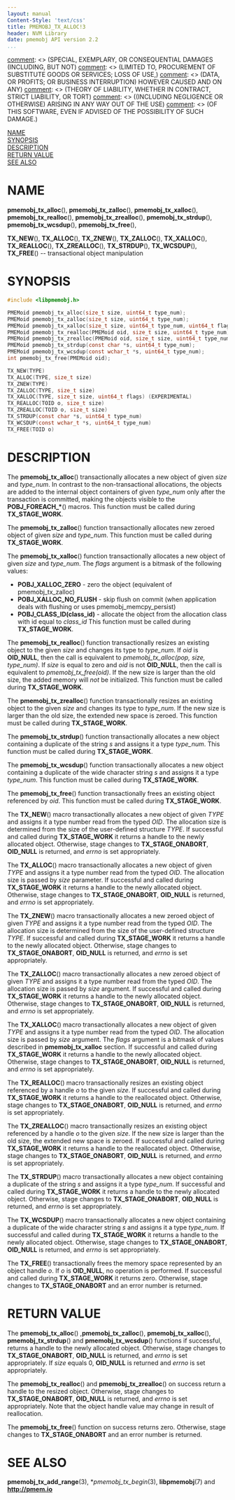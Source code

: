 ```yaml
---
layout: manual
Content-Style: 'text/css'
title: PMEMOBJ_TX_ALLOC!3
header: NVM Library
date: pmemobj API version 2.2
...
```


[comment]: <> (Copyright 2017, Intel Corporation)

[comment]: <> (Redistribution and use in source and binary forms, with or without)
[comment]: <> (modification, are permitted provided that the following conditions)
[comment]: <> (are met:)
[comment]: <> (    * Redistributions of source code must retain the above copyright)
[comment]: <> (      notice, this list of conditions and the following disclaimer.)
[comment]: <> (    * Redistributions in binary form must reproduce the above copyright)
[comment]: <> (      notice, this list of conditions and the following disclaimer in)
[comment]: <> (      the documentation and/or other materials provided with the)
[comment]: <> (      distribution.)
[comment]: <> (    * Neither the name of the copyright holder nor the names of its)
[comment]: <> (      contributors may be used to endorse or promote products derived)
[comment]: <> (      from this software without specific prior written permission.)

[comment]: <> (THIS SOFTWARE IS PROVIDED BY THE COPYRIGHT HOLDERS AND CONTRIBUTORS)
[comment]: <> ("AS IS" AND ANY EXPRESS OR IMPLIED WARRANTIES, INCLUDING, BUT NOT)
[comment]: <> (LIMITED TO, THE IMPLIED WARRANTIES OF MERCHANTABILITY AND FITNESS FOR)
[comment]: <> (A PARTICULAR PURPOSE ARE DISCLAIMED. IN NO EVENT SHALL THE COPYRIGHT)
[comment]: <> (OWNER OR CONTRIBUTORS BE LIABLE FOR ANY DIRECT, INDIRECT, INCIDENTAL,)
[comment]: <> (SPECIAL, EXEMPLARY, OR CONSEQUENTIAL DAMAGES (INCLUDING, BUT NOT)
[comment]: <> (LIMITED TO, PROCUREMENT OF SUBSTITUTE GOODS OR SERVICES; LOSS OF USE,)
[comment]: <> (DATA, OR PROFITS; OR BUSINESS INTERRUPTION) HOWEVER CAUSED AND ON ANY)
[comment]: <> (THEORY OF LIABILITY, WHETHER IN CONTRACT, STRICT LIABILITY, OR TORT)
[comment]: <> ((INCLUDING NEGLIGENCE OR OTHERWISE) ARISING IN ANY WAY OUT OF THE USE)
[comment]: <> (OF THIS SOFTWARE, EVEN IF ADVISED OF THE POSSIBILITY OF SUCH DAMAGE.)

[comment]: <> (pmemobj_tx_alloc.3 -- man page for transactional object manipulation)

[NAME](#name)<br />
[SYNOPSIS](#synopsis)<br />
[DESCRIPTION](#description)<br />
[RETURN VALUE](#return-value)<br />
[SEE ALSO](#see-also)<br />


# NAME #

**pmemobj_tx_alloc**(), **pmemobj_tx_zalloc**(),
**pmemobj_tx_xalloc**(), **pmemobj_tx_realloc**(),
**pmemobj_tx_zrealloc**(), **pmemobj_tx_strdup**(),
**pmemobj_tx_wcsdup**(), **pmemobj_tx_free**(),

**TX_NEW**(), **TX_ALLOC**(),
**TX_ZNEW**(), **TX_ZALLOC**(),
**TX_XALLOC**(), **TX_REALLOC**(),
**TX_ZREALLOC**(), **TX_STRDUP**(),
**TX_WCSDUP**(), **TX_FREE**()
-- transactional object manipulation


# SYNOPSIS #

```c
#include <libpmemobj.h>

PMEMoid pmemobj_tx_alloc(size_t size, uint64_t type_num);
PMEMoid pmemobj_tx_zalloc(size_t size, uint64_t type_num);
PMEMoid pmemobj_tx_xalloc(size_t size, uint64_t type_num, uint64_t flags); (EXPERIMENTAL)
PMEMoid pmemobj_tx_realloc(PMEMoid oid, size_t size, uint64_t type_num);
PMEMoid pmemobj_tx_zrealloc(PMEMoid oid, size_t size, uint64_t type_num);
PMEMoid pmemobj_tx_strdup(const char *s, uint64_t type_num);
PMEMoid pmemobj_tx_wcsdup(const wchar_t *s, uint64_t type_num);
int pmemobj_tx_free(PMEMoid oid);

TX_NEW(TYPE)
TX_ALLOC(TYPE, size_t size)
TX_ZNEW(TYPE)
TX_ZALLOC(TYPE, size_t size)
TX_XALLOC(TYPE, size_t size, uint64_t flags) (EXPERIMENTAL)
TX_REALLOC(TOID o, size_t size)
TX_ZREALLOC(TOID o, size_t size)
TX_STRDUP(const char *s, uint64_t type_num)
TX_WCSDUP(const wchar_t *s, uint64_t type_num)
TX_FREE(TOID o)
```


# DESCRIPTION #

The **pmemobj_tx_alloc**() transactionally allocates a new object of given *size* and
*type_num*. In contrast to the non-transactional allocations, the objects are added to
the internal object containers of given *type_num* only after the transaction is committed,
making the objects visible to the **POBJ_FOREACH_\***() macros. This function must be called
during **TX_STAGE_WORK**.

The **pmemobj_tx_zalloc**() function transactionally allocates new zeroed object of given
*size* and *type_num*. This function must be called during **TX_STAGE_WORK**.

The **pmemobj_tx_xalloc**() function transactionally allocates a new object of given *size*
and *type_num*. The *flags* argument is a bitmask of the following values:

+ **POBJ_XALLOC_ZERO** - zero the object (equivalent of pmemobj_tx_zalloc)
+ **POBJ_XALLOC_NO_FLUSH** - skip flush on commit
(when application deals with flushing or uses pmemobj_memcpy_persist)
+ **POBJ_CLASS_ID(class_id)** - allocate the object from the allocation
class with id equal to *class_id*
This function must be called during **TX_STAGE_WORK**.

The **pmemobj_tx_realloc**() function transactionally resizes an existing object
to the given *size* and changes its type to *type_num*. If *oid* is **OID_NULL**,
then the call is equivalent to *pmemobj_tx_alloc(pop, size, type_num)*. If *size*
is equal to zero and *oid* is not **OID_NULL**, then the call is equivalent to
*pmemobj_tx_free(oid)*. If the new size is larger than the old size, the added memory
will *not* be initialized. This function must be called during **TX_STAGE_WORK**.

The **pmemobj_tx_zrealloc**() function transactionally resizes an existing object to
the given *size* and changes its type to *type_num*. If the new size is larger than
the old size, the extended new space is zeroed. This function must be called during
**TX_STAGE_WORK**.

The **pmemobj_tx_strdup**() function transactionally allocates a new object
containing a duplicate of the string *s* and assigns it a type *type_num*.
This function must be called during **TX_STAGE_WORK**.

The **pmemobj_tx_wcsdup**() function transactionally allocates a new object
containing a duplicate of the wide character string *s* and assigns it a type *type_num*.
This function must be called during **TX_STAGE_WORK**.

The **pmemobj_tx_free**() function transactionally frees an existing object
referenced by *oid*. This function must be called during **TX_STAGE_WORK**.

The **TX_NEW**() macro transactionally allocates a new object of given *TYPE*
and assigns it a type number read from the typed *OID*. The allocation size is
determined from the size of the user-defined structure *TYPE*. If successful and
called during **TX_STAGE_WORK** it returns a handle to the newly allocated
object. Otherwise, stage changes to **TX_STAGE_ONABORT**, **OID_NULL** is returned,
and *errno* is set appropriately.

The **TX_ALLOC**() macro transactionally allocates a new object of given *TYPE*
and assigns it a type number read from the typed *OID*. The allocation size is
passed by *size* parameter. If successful and called during **TX_STAGE_WORK**
it returns a handle to the newly allocated object. Otherwise, stage changes to
**TX_STAGE_ONABORT**, **OID_NULL** is returned, and *errno* is set appropriately.

The **TX_ZNEW**() macro transactionally allocates a new zeroed object of given
*TYPE* and assigns it a type number read from the typed *OID*. The allocation
size is determined from the size of the user-defined structure *TYPE*. If
successful and called during **TX_STAGE_WORK** it returns a handle to the newly
allocated object. Otherwise, stage changes to **TX_STAGE_ONABORT**, **OID_NULL**
is returned, and *errno* is set appropriately.

The **TX_ZALLOC**() macro transactionally allocates a new zeroed object of given
*TYPE* and assigns it a type number read from the typed *OID*. The allocation
size is passed by *size* argument. If successful and called during **TX_STAGE_WORK**
it returns a handle to the newly allocated object. Otherwise, stage changes
to **TX_STAGE_ONABORT**, **OID_NULL** is returned, and *errno* is set appropriately.

The **TX_XALLOC**() macro transactionally allocates a new object of given *TYPE*
and assigns it a type number read from the typed *OID*. The allocation size is
passed by *size* argument. The *flags* argument is a bitmask of values described
in **pmemobj_tx_xalloc** section. If successful and called during **TX_STAGE_WORK**
it returns a handle to the newly allocated object. Otherwise, stage changes to
**TX_STAGE_ONABORT**, **OID_NULL** is returned, and *errno* is set appropriately.

The **TX_REALLOC**() macro transactionally resizes an existing object referenced by
a handle *o* to the given *size*. If successful and called during **TX_STAGE_WORK**
it returns a handle to the reallocated object. Otherwise, stage changes to
**TX_STAGE_ONABORT**, **OID_NULL** is returned, and *errno* is set appropriately.

The **TX_ZREALLOC**() macro transactionally resizes an existing object referenced by
a handle *o* to the given *size*. If the new size is larger than the old size,
the extended new space is zeroed. If successful and called during **TX_STAGE_WORK**
it returns a handle to the reallocated object. Otherwise, stage changes
to **TX_STAGE_ONABORT**, **OID_NULL** is returned, and *errno* is set appropriately.

The **TX_STRDUP**() macro transactionally allocates a new object containing a duplicate
of the string *s* and assigns it a type *type_num*. If successful and called during
**TX_STAGE_WORK** it returns a handle to the newly allocated object. Otherwise, stage
changes to **TX_STAGE_ONABORT**, **OID_NULL** is returned, and *errno* is set appropriately.

The **TX_WCSDUP**() macro transactionally allocates a new object containing a duplicate
of the wide character string *s* and assigns it a type *type_num*. If successful and
called during **TX_STAGE_WORK** it returns a handle to the newly allocated object.
Otherwise, stage changes to **TX_STAGE_ONABORT**, **OID_NULL** is returned, and
*errno* is set appropriately.

The **TX_FREE**() transactionally frees the memory space represented by an object handle *o*.
If *o* is **OID_NULL**, no operation is performed. If successful and called during
**TX_STAGE_WORK** it returns zero. Otherwise, stage changes to **TX_STAGE_ONABORT**
and an error number is returned.


# RETURN VALUE #

The **pmemobj_tx_alloc**() ,**pmemobj_tx_zalloc**(), **pmemobj_tx_xalloc**(),
**pmemobj_tx_strdup**() and **pmemobj_tx_wcsdup**() functions if successful,
returns a handle to the newly allocated object. Otherwise, stage changes to
**TX_STAGE_ONABORT**, **OID_NULL** is returned, and *errno* is set appropriately.
If *size* equals 0, **OID_NULL** is returned and *errno* is set appropriately.

The **pmemobj_tx_realloc**() and **pmemobj_tx_zrealloc**() on success return
a handle to the resized object. Otherwise, stage changes to **TX_STAGE_ONABORT**,
**OID_NULL** is returned, and *errno* is set appropriately. Note that the object
handle value may change in result of reallocation.

The **pmemobj_tx_free**() function on success returns zero. Otherwise, stage
changes to **TX_STAGE_ONABORT** and an error number is returned.


# SEE ALSO #

**pmemobj_tx_add_range**(3), **pmemobj_tx_begin*(3),
**libpmemobj**(7) and **<http://pmem.io>**
